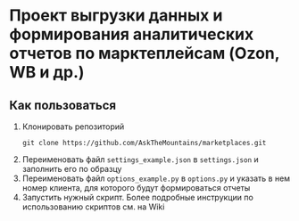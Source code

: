 # Проект выгрузки данных и формирования аналитических отчетов по марктеплейсам (Ozon, WB и др.)
## Как пользоваться
1. Клонировать репозиторий
    ```shell
    git clone https://github.com/AskTheMountains/marketplaces.git
    ```
2. Переименовать файл `settings_example.json` в `settings.json` и заполнить его по образцу
3. Переименовать файл `options_example.py` в `options.py` и указать в нем номер клиента, для которого будут формироваться отчеты
4. Запустить нужный скрипт. Более подробные инструкции по использованию скриптов см. на Wiki
